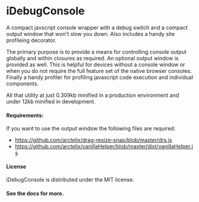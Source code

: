 # iDebugConsole

A compact javscript console wrapper with a debug switch and a compact output window that won't
slow you down.  Also includes a handy site profileing decorator.

The primary purpose is to provide a means for controlling console output globally and within
closures as required.  An optional output window is provided as well.  This is helpful for
devices without a console window or when you do not require the full feature set of the native
browser consoles.  Finally a handy profiler for profiling javascript code execution and individual
components.

All that utility at just 0.309kb minified in a production environment and under 12kb minified
in development.

#### Requirements:
If you want to use the output window the following files are required:

- https://github.com/arctelix/drag-resize-snap/blob/master/drs.js
- https://github.com/arctelix/vanillaHelper/blob/master/dist/vanillaHelper.js

#### License

iDebugConsole is distributed under the MIT license.

#### See the docs for more.
